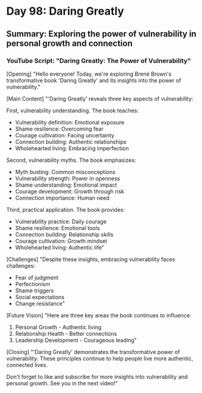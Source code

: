 # Day 98: Daring Greatly
## Summary: Exploring the power of vulnerability in personal growth and connection

### YouTube Script: "Daring Greatly: The Power of Vulnerability"

[Opening]
"Hello everyone! Today, we're exploring Brené Brown's transformative book 'Daring Greatly' and its insights into the power of vulnerability."

[Main Content]
"'Daring Greatly' reveals three key aspects of vulnerability:

First, vulnerability understanding. The book teaches:
- Vulnerability definition: Emotional exposure
- Shame resilience: Overcoming fear
- Courage cultivation: Facing uncertainty
- Connection building: Authentic relationships
- Wholehearted living: Embracing imperfection

Second, vulnerability myths. The book emphasizes:
- Myth busting: Common misconceptions
- Vulnerability strength: Power in openness
- Shame understanding: Emotional impact
- Courage development: Growth through risk
- Connection importance: Human need

Third, practical application. The book provides:
- Vulnerability practice: Daily courage
- Shame resilience: Emotional tools
- Connection building: Relationship skills
- Courage cultivation: Growth mindset
- Wholehearted living: Authentic life"

[Challenges]
"Despite these insights, embracing vulnerability faces challenges:
- Fear of judgment
- Perfectionism
- Shame triggers
- Social expectations
- Change resistance"

[Future Vision]
"Here are three key areas the book continues to influence:

1. Personal Growth - Authentic living
2. Relationship Health - Better connections
3. Leadership Development - Courageous leading"

[Closing]
"'Daring Greatly' demonstrates the transformative power of vulnerability. These principles continue to help people live more authentic, connected lives.

Don't forget to like and subscribe for more insights into vulnerability and personal growth. See you in the next video!" 